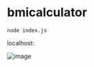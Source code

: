 # bmicalculator


```
node index.js
```
localhost:<port number>

![image](https://user-images.githubusercontent.com/68821643/204075204-483aa212-59d5-40a0-bbfb-f53b5c2e7cb0.png)



